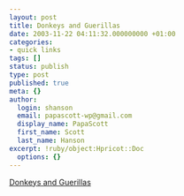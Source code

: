 ```yaml
---
layout: post
title: Donkeys and Guerillas
date: 2003-11-22 04:11:32.000000000 +01:00
categories:
- quick links
tags: []
status: publish
type: post
published: true
meta: {}
author:
  login: shanson
  email: papascott-wp@gmail.com
  display_name: PapaScott
  first_name: Scott
  last_name: Hanson
excerpt: !ruby/object:Hpricot::Doc
  options: {}
---
```

<p><a title="Beasts of burden and terror in Iraq" href="http://riverbendblog.blogspot.com/2003_11_01_riverbendblog_archive.html#106945179671764470">Donkeys and Guerillas</a></p>
